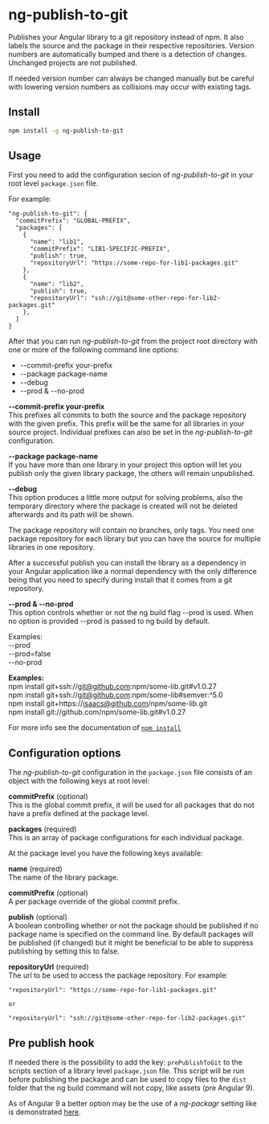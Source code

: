 # ng-publish-to-git

Publishes your Angular library to a git repository instead of npm. It also labels the source and the package in their respective repositories. Version numbers are automatically bumped and there is a detection of changes. Unchanged projects are not published.

If needed version number can always be changed manually but be careful with lowering version numbers as collisions may occur with existing tags.

## Install

```sh
npm install -g ng-publish-to-git
```

## Usage

First you need to add the configuration secion of _ng-publish-to-git_ in your root level `package.json` file.

For example:

```
"ng-publish-to-git": {
  "commitPrefix": "GLOBAL-PREFIX",
  "packages": [
    {
      "name": "lib1",
      "commitPrefix": "LIB1-SPECIFIC-PREFIX",
      "publish": true,
      "repositoryUrl": "https://some-repo-for-lib1-packages.git"
    },
    {
      "name": "lib2",
      "publish": true,
      "repositoryUrl": "ssh://git@some-other-repo-for-lib2-packages.git"
    },
  ]
}
```

After that you can run _ng-publish-to-git_ from the project root directory with one or more of the following command line options:

* --commit-prefix your-prefix
* --package package-name
* --debug
* --prod & --no-prod

**--commit-prefix your-prefix**  
This prefixes all commits to both the source and the package repository with the given prefix. This prefix will be the same for all libraries in your source project. Individual prefixes can also be set in the _ng-publish-to-git_ configuration.

**--package package-name**  
If you have more than one library in your project this option will let you publish only the given library package, the others will remain unpublished.

**--debug**  
This option produces a little more output for solving problems, also the temporary directory where the package is created will not be deleted afterwards and its path will be shown.

The package repository will contain no branches, only tags. You need one package repository for each library but you can have the source for multiple libraries in one repository.

After a successful publish you can install the library as a dependency in your Angular application like a normal dependency with the only difference being that you need to specify during install that it comes from a git repository.

**--prod & --no-prod**  
This option controls whether or not the ng build flag --prod is used. When no option is provided --prod is passed to ng build by default.

Examples:  
--prod  
--prod=false  
--no-prod  

**Examples:**  
npm install git+ssh://git@github.com:npm/some-lib.git#v1.0.27  
npm install git+ssh://git@github.com:npm/some-lib#semver:^5.0  
npm install git+https://isaacs@github.com/npm/some-lib.git  
npm install git://github.com/npm/some-lib.git#v1.0.27  

For more info see the documentation of [`npm install`](https://docs.npmjs.com/cli/install)

## Configuration options

The _ng-publish-to-git_ configuration in the `package.json` file consists of an object with the following keys at root level:

**commitPrefix** (optional)  
This is the global commit prefix, it will be used for all packages that do not have a prefix defined at the package level.

**packages** (required)  
This is an array of package configurations for each individual package.

At the package level you have the following keys available:

**name** (required)  
The name of the library package.

**commitPrefix** (optional)  
A per package override of the global commit prefix.

**publish** (optional)  
A boolean controlling whether or not the package should be published if no package name is specified on the command line. By default packages will be published (if changed) but it might be beneficial to be able to suppress publishing by setting this to false.

**repositoryUrl** (required)  
The url to be used to access the package repository. For example:
```
"repositoryUrl": "https://some-repo-for-lib1-packages.git"

or

"repositoryUrl": "ssh://git@some-other-repo-for-lib2-packages.git"
```

## Pre publish hook
If needed there is the possibility to add the key: ```prePublishToGit``` to the scripts section of a library level `package.json` file. This script will be run before publishing the package and can be used to copy files to the `dist` folder that the ng build command will not copy, like assets (pre Angular 9).

As of Angular 9 a better option may be the use of a _ng-packagr_ setting like is demonstrated [here](https://github.com/ng-packagr/ng-packagr/blob/master/docs/copy-assets.md).
